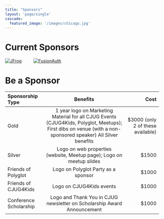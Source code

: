 ```yaml
---
title: "Sponsors"
layout: 'page/single'
cascade:
  featured_image: '/images/chicago.jpg'
---
```


# Current Sponsors

[![JFrog](/images/jfrog.png)](https://jfrog.com/)
&nbsp;&nbsp;&nbsp;&nbsp;&nbsp;&nbsp;&nbsp;&nbsp;
[![FusionAuth](/images/FusionAuth.png)](https://fusionauth.io/?utm_medium=paid_referral&utm_source=chicago_jug&utm_campaign=meetup)

# Be a Sponsor

| Sponsorship Type | Benefits | Cost |
| :--- | :---: | ---: |
| Gold | 1 year logo on Marketing Material for all CJUG Events (CJUG4Kids, Polyglot, Meetups); First dibs on venue (with a non-sponsored speaker) All Silver benefits | $3000 (only 2 of these available) |
| Silver | Logo on web properties (website, Meetup page); Logo on meetup slides | $1500 |
| Friends of Polyglot | Logo on Polyglot Party as a sponsor | $1000 |
| Friends of CJUG4Kids | Logo on CJUG4Kids events | $1000 |
| Conference Scholarship | Logo and Thank You in CJUG newsletter on Scholarship Award Announcement | $1000 |